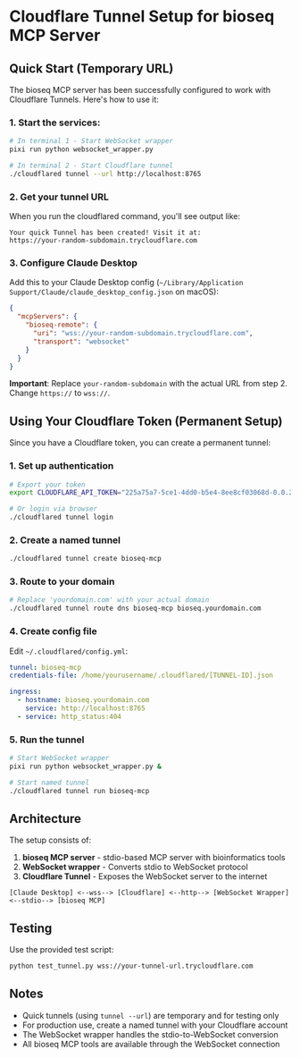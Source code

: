# Cloudflare Tunnel Setup for bioseq MCP Server

## Quick Start (Temporary URL)

The bioseq MCP server has been successfully configured to work with Cloudflare Tunnels. Here's how to use it:

### 1. Start the services:
```bash
# In terminal 1 - Start WebSocket wrapper
pixi run python websocket_wrapper.py

# In terminal 2 - Start Cloudflare tunnel
./cloudflared tunnel --url http://localhost:8765
```

### 2. Get your tunnel URL
When you run the cloudflared command, you'll see output like:
```
Your quick Tunnel has been created! Visit it at:
https://your-random-subdomain.trycloudflare.com
```

### 3. Configure Claude Desktop
Add this to your Claude Desktop config (`~/Library/Application Support/Claude/claude_desktop_config.json` on macOS):

```json
{
  "mcpServers": {
    "bioseq-remote": {
      "uri": "wss://your-random-subdomain.trycloudflare.com",
      "transport": "websocket"
    }
  }
}
```

**Important**: Replace `your-random-subdomain` with the actual URL from step 2. Change `https://` to `wss://`.

## Using Your Cloudflare Token (Permanent Setup)

Since you have a Cloudflare token, you can create a permanent tunnel:

### 1. Set up authentication
```bash
# Export your token
export CLOUDFLARE_API_TOKEN="225a75a7-5ce1-4dd0-b5e4-8ee8cf03068d-0.0.2-integration-token"

# Or login via browser
./cloudflared tunnel login
```

### 2. Create a named tunnel
```bash
./cloudflared tunnel create bioseq-mcp
```

### 3. Route to your domain
```bash
# Replace 'yourdomain.com' with your actual domain
./cloudflared tunnel route dns bioseq-mcp bioseq.yourdomain.com
```

### 4. Create config file
Edit `~/.cloudflared/config.yml`:
```yaml
tunnel: bioseq-mcp
credentials-file: /home/yourusername/.cloudflared/[TUNNEL-ID].json

ingress:
  - hostname: bioseq.yourdomain.com
    service: http://localhost:8765
  - service: http_status:404
```

### 5. Run the tunnel
```bash
# Start WebSocket wrapper
pixi run python websocket_wrapper.py &

# Start named tunnel
./cloudflared tunnel run bioseq-mcp
```

## Architecture

The setup consists of:
1. **bioseq MCP server** - stdio-based MCP server with bioinformatics tools
2. **WebSocket wrapper** - Converts stdio to WebSocket protocol
3. **Cloudflare Tunnel** - Exposes the WebSocket server to the internet

```
[Claude Desktop] <--wss--> [Cloudflare] <--http--> [WebSocket Wrapper] <--stdio--> [bioseq MCP]
```

## Testing

Use the provided test script:
```bash
python test_tunnel.py wss://your-tunnel-url.trycloudflare.com
```

## Notes

- Quick tunnels (using `tunnel --url`) are temporary and for testing only
- For production use, create a named tunnel with your Cloudflare account
- The WebSocket wrapper handles the stdio-to-WebSocket conversion
- All bioseq MCP tools are available through the WebSocket connection